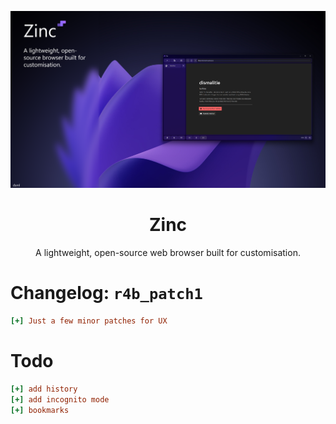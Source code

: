 <div align="center">
  
![zinc](image.png)


  # Zinc

  A lightweight, open-source web browser built for customisation.
</div>

# Changelog: `r4b_patch1`

```ini
[+] Just a few minor patches for UX
```

# Todo

```ini
[+] add history
[+] add incognito mode
[+] bookmarks
```
